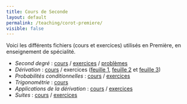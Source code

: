 ```yaml
---
title: Cours de Seconde
layout: default
permalink: /teaching/corot-premiere/
visible: false
---
```


Voici les différents fichiers (cours et exercices) utilisés en Première, en
enseignement de spécialité.

* *Second degré* : [cours](cours-second-degre.pdf) /
  [exercices](exercices-second-degre.pdf) / [problèmes](problemes-second-degre.pdf)
* *Dérivation* : [cours](cours-derivation.pdf) / exercices ([feuille 1](exos-derivation1.pdf), [feuille 2](exos-derivation2.pdf) et [feuille 3](exos-derivation3.pdf))
* *Probabilités conditionnelles* : [cours](cours-probas-cond.pdf) /
  [exercices](exos-probas-cond.pdf)
* *Trigonométrie* : [cours](cours-trigo.pdf)
* *Applications de la dérivation* : [cours](cours-application-derivation.pdf) /
  [exercices](exos-application-derivation.pdf)
* *Suites* : [cours](cours-suites.pdf) / [exercices](exos-suites.pdf)
